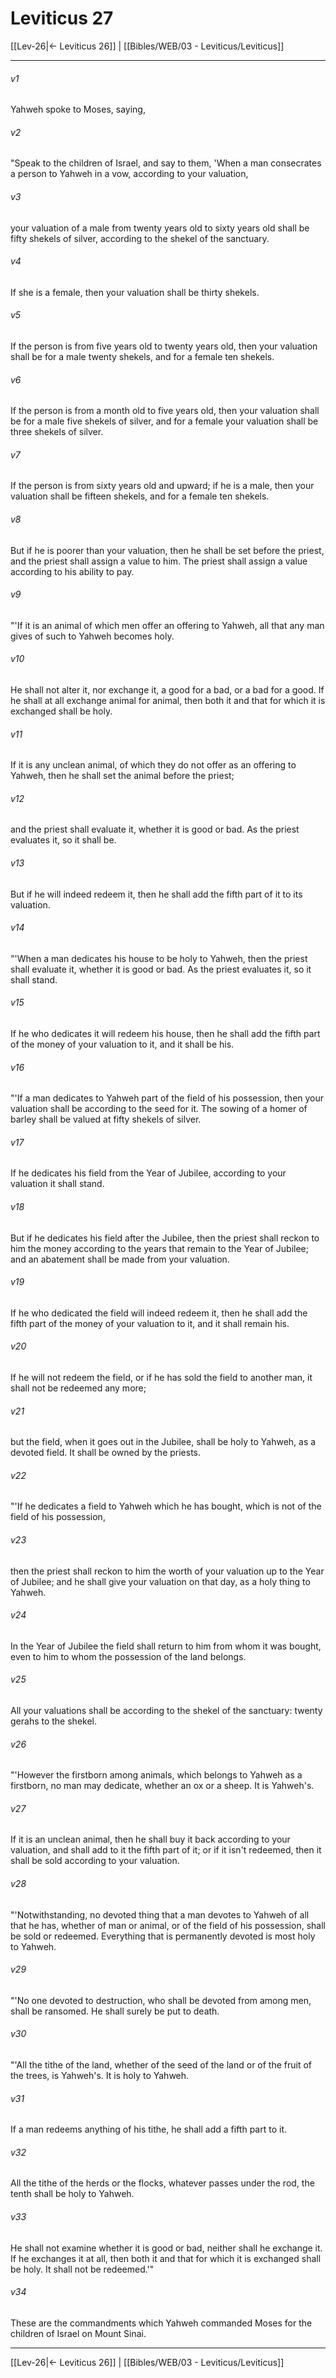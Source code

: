 # Leviticus 27

[[Lev-26|← Leviticus 26]] | [[Bibles/WEB/03 - Leviticus/Leviticus]]
***



###### v1 
Yahweh spoke to Moses, saying, 

###### v2 
"Speak to the children of Israel, and say to them, 'When a man consecrates a person to Yahweh in a vow, according to your valuation, 

###### v3 
your valuation of a male from twenty years old to sixty years old shall be fifty shekels of silver, according to the shekel of the sanctuary. 

###### v4 
If she is a female, then your valuation shall be thirty shekels. 

###### v5 
If the person is from five years old to twenty years old, then your valuation shall be for a male twenty shekels, and for a female ten shekels. 

###### v6 
If the person is from a month old to five years old, then your valuation shall be for a male five shekels of silver, and for a female your valuation shall be three shekels of silver. 

###### v7 
If the person is from sixty years old and upward; if he is a male, then your valuation shall be fifteen shekels, and for a female ten shekels. 

###### v8 
But if he is poorer than your valuation, then he shall be set before the priest, and the priest shall assign a value to him. The priest shall assign a value according to his ability to pay. 

###### v9 
"'If it is an animal of which men offer an offering to Yahweh, all that any man gives of such to Yahweh becomes holy. 

###### v10 
He shall not alter it, nor exchange it, a good for a bad, or a bad for a good. If he shall at all exchange animal for animal, then both it and that for which it is exchanged shall be holy. 

###### v11 
If it is any unclean animal, of which they do not offer as an offering to Yahweh, then he shall set the animal before the priest; 

###### v12 
and the priest shall evaluate it, whether it is good or bad. As the priest evaluates it, so it shall be. 

###### v13 
But if he will indeed redeem it, then he shall add the fifth part of it to its valuation. 

###### v14 
"'When a man dedicates his house to be holy to Yahweh, then the priest shall evaluate it, whether it is good or bad. As the priest evaluates it, so it shall stand. 

###### v15 
If he who dedicates it will redeem his house, then he shall add the fifth part of the money of your valuation to it, and it shall be his. 

###### v16 
"'If a man dedicates to Yahweh part of the field of his possession, then your valuation shall be according to the seed for it. The sowing of a homer of barley shall be valued at fifty shekels of silver. 

###### v17 
If he dedicates his field from the Year of Jubilee, according to your valuation it shall stand. 

###### v18 
But if he dedicates his field after the Jubilee, then the priest shall reckon to him the money according to the years that remain to the Year of Jubilee; and an abatement shall be made from your valuation. 

###### v19 
If he who dedicated the field will indeed redeem it, then he shall add the fifth part of the money of your valuation to it, and it shall remain his. 

###### v20 
If he will not redeem the field, or if he has sold the field to another man, it shall not be redeemed any more; 

###### v21 
but the field, when it goes out in the Jubilee, shall be holy to Yahweh, as a devoted field. It shall be owned by the priests. 

###### v22 
"'If he dedicates a field to Yahweh which he has bought, which is not of the field of his possession, 

###### v23 
then the priest shall reckon to him the worth of your valuation up to the Year of Jubilee; and he shall give your valuation on that day, as a holy thing to Yahweh. 

###### v24 
In the Year of Jubilee the field shall return to him from whom it was bought, even to him to whom the possession of the land belongs. 

###### v25 
All your valuations shall be according to the shekel of the sanctuary: twenty gerahs to the shekel. 

###### v26 
"'However the firstborn among animals, which belongs to Yahweh as a firstborn, no man may dedicate, whether an ox or a sheep. It is Yahweh's. 

###### v27 
If it is an unclean animal, then he shall buy it back according to your valuation, and shall add to it the fifth part of it; or if it isn't redeemed, then it shall be sold according to your valuation. 

###### v28 
"'Notwithstanding, no devoted thing that a man devotes to Yahweh of all that he has, whether of man or animal, or of the field of his possession, shall be sold or redeemed. Everything that is permanently devoted is most holy to Yahweh. 

###### v29 
"'No one devoted to destruction, who shall be devoted from among men, shall be ransomed. He shall surely be put to death. 

###### v30 
"'All the tithe of the land, whether of the seed of the land or of the fruit of the trees, is Yahweh's. It is holy to Yahweh. 

###### v31 
If a man redeems anything of his tithe, he shall add a fifth part to it. 

###### v32 
All the tithe of the herds or the flocks, whatever passes under the rod, the tenth shall be holy to Yahweh. 

###### v33 
He shall not examine whether it is good or bad, neither shall he exchange it. If he exchanges it at all, then both it and that for which it is exchanged shall be holy. It shall not be redeemed.'" 

###### v34 
These are the commandments which Yahweh commanded Moses for the children of Israel on Mount Sinai.

***
[[Lev-26|← Leviticus 26]] | [[Bibles/WEB/03 - Leviticus/Leviticus]]
